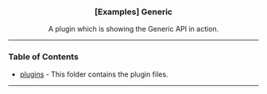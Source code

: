   <h3 align="center">[Examples] Generic</h3>

  <p align="center">
    A plugin which is showing the Generic API in action.
    <br/>
  </p>
</p>

---

### Table of Contents

- [plugins](./plugins) - This folder contains the plugin files.

---

